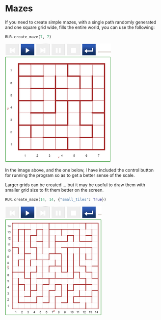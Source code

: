 # Mazes

If you need to create simple mazes, with a single path randomly generated and one square grid wide, fills the entire world, you can use the following:

```py
RUR.create_maze(7, 7)
```

![](/assets/maze_normal.png)

In the image above, and the one below, I have included the control button for running the program so as to get a better sense of the scale.

Larger grids can be created ... but it may be useful to draw them with smaller grid size to fit them better on the screen.

```py
RUR.create_maze(14, 14, {"small_tiles": True})
```

![](/assets/small_maze.png)

